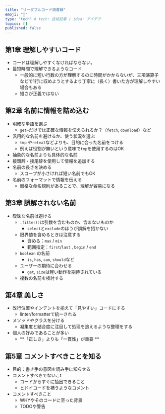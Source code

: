 ```yaml
---
title: "リーダブルコード読書録"
emoji: "📘"
type: "tech" # tech: 技術記事 / idea: アイデア
topics: []
published: false
---
```


## 第1章 理解しやすいコード
- コードは理解しやすくなければならない。
- 最短時間で理解できるようなコード
  - 一般的に短い行数の方が理解するのに時間がかからないが、三項演算子などで1行に収めようとするより丁寧に（長く）書いた方が理解しやすい場合もある
  - 短さが正義ではない

## 第2章 名前に情報を詰め込む
- 明確な単語を選ぶ
  - `get~`だけでは正確な情報を伝えられるか？（`fetch`, `download`）など
- 汎用的な名前を避けるか、使う状況を選ぶ
  - `tmp` や`retval`などよりも、目的に合った名前をつける
  - 例えば役割が無いという意味で`tmp`を使用するのはOK
- 抽象的な名前よりも具体的な名前
- 接頭辞・接尾辞を使用して情報を追加する
- 名前の長さを決める
  - スコープが小さければ短い名前でもOK
- 名前のフォーマットで情報を伝える
  - 厳格な命名規則があることで、理解が容易になる
 

 ## 第3章 誤解されない名前
 - 曖昧な名前は避ける
   - `.filter()`は引数を含むものか、含まないものか
     - `select`と`exclude`のほうが誤解を招かない
   - 限界値を含めるときは注意する
     - 含める：`max` / `min`
     - 範囲指定：`first`/`last` , `begin` / `end`
   - `boolean`  の名前
     - `is`, `has`, `can`, `should`など
   - ユーザーの期待に合わせる
     - `get`, `size`は軽い動作を期待されている
   - 複数の名前を検討する

## 第4章 美しさ
- 改行位置やインデントを揃えて「見やすい」コードにする
  - linter/formatterで統一される
- メソッドやクラスを分ける
  - 凝集度と結合度に注目して処理を追えるような整理をする
- 個人の好みであることが多い
  - **「正しさ」よりも「一貫性」が重要 **

## 第5章 コメントすべきことを知る
- 目的：書き手の意図を読み手に知らせる
- コメントすべきでないこt
  - コードからすぐに抽出できること
  - ヒドイコードを補うようなコメント
- コメントすべきこと
  - WHYやそのコードに至った背景
  - TODOや警告
